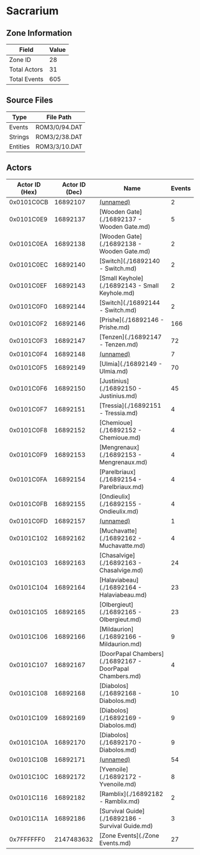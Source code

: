 # Sacrarium

## Zone Information

| Field        |   Value |
|--------------|---------|
| Zone ID      |      28 |
| Total Actors |      31 |
| Total Events |     605 |

## Source Files

| Type     | File Path     |
|----------|---------------|
| Events   | ROM3/0/94.DAT |
| Strings  | ROM3/2/38.DAT |
| Entities | ROM3/3/10.DAT |

## Actors

| Actor ID (Hex)   |   Actor ID (Dec) | Name                                                     |   Events |
|------------------|------------------|----------------------------------------------------------|----------|
| 0x0101C0CB       |         16892107 | [(unnamed)](./16892107.md)                               |        2 |
| 0x0101C0E9       |         16892137 | [Wooden Gate](./16892137 - Wooden Gate.md)               |        5 |
| 0x0101C0EA       |         16892138 | [Wooden Gate](./16892138 - Wooden Gate.md)               |        2 |
| 0x0101C0EC       |         16892140 | [Switch](./16892140 - Switch.md)                         |        2 |
| 0x0101C0EF       |         16892143 | [Small Keyhole](./16892143 - Small Keyhole.md)           |        2 |
| 0x0101C0F0       |         16892144 | [Switch](./16892144 - Switch.md)                         |        2 |
| 0x0101C0F2       |         16892146 | [Prishe](./16892146 - Prishe.md)                         |      166 |
| 0x0101C0F3       |         16892147 | [Tenzen](./16892147 - Tenzen.md)                         |       72 |
| 0x0101C0F4       |         16892148 | [(unnamed)](./16892148.md)                               |        7 |
| 0x0101C0F5       |         16892149 | [Ulmia](./16892149 - Ulmia.md)                           |       70 |
| 0x0101C0F6       |         16892150 | [Justinius](./16892150 - Justinius.md)                   |       45 |
| 0x0101C0F7       |         16892151 | [Tressia](./16892151 - Tressia.md)                       |        4 |
| 0x0101C0F8       |         16892152 | [Chemioue](./16892152 - Chemioue.md)                     |        4 |
| 0x0101C0F9       |         16892153 | [Mengrenaux](./16892153 - Mengrenaux.md)                 |        4 |
| 0x0101C0FA       |         16892154 | [Parelbriaux](./16892154 - Parelbriaux.md)               |        4 |
| 0x0101C0FB       |         16892155 | [Ondieulix](./16892155 - Ondieulix.md)                   |        4 |
| 0x0101C0FD       |         16892157 | [(unnamed)](./16892157.md)                               |        1 |
| 0x0101C102       |         16892162 | [Muchavatte](./16892162 - Muchavatte.md)                 |        4 |
| 0x0101C103       |         16892163 | [Chasalvige](./16892163 - Chasalvige.md)                 |       24 |
| 0x0101C104       |         16892164 | [Halaviabeau](./16892164 - Halaviabeau.md)               |       23 |
| 0x0101C105       |         16892165 | [Olbergieut](./16892165 - Olbergieut.md)                 |       23 |
| 0x0101C106       |         16892166 | [Mildaurion](./16892166 - Mildaurion.md)                 |        9 |
| 0x0101C107       |         16892167 | [DoorPapal Chambers](./16892167 - DoorPapal Chambers.md) |        4 |
| 0x0101C108       |         16892168 | [Diabolos](./16892168 - Diabolos.md)                     |       10 |
| 0x0101C109       |         16892169 | [Diabolos](./16892169 - Diabolos.md)                     |        9 |
| 0x0101C10A       |         16892170 | [Diabolos](./16892170 - Diabolos.md)                     |        9 |
| 0x0101C10B       |         16892171 | [(unnamed)](./16892171.md)                               |       54 |
| 0x0101C10C       |         16892172 | [Yvenoile](./16892172 - Yvenoile.md)                     |        8 |
| 0x0101C116       |         16892182 | [Ramblix](./16892182 - Ramblix.md)                       |        2 |
| 0x0101C11A       |         16892186 | [Survival Guide](./16892186 - Survival Guide.md)         |        3 |
| 0x7FFFFFF0       |       2147483632 | [Zone Events](./Zone Events.md)                          |       27 |